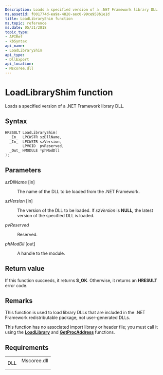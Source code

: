 ```yaml
---
Description: Loads a specified version of a .NET Framework library DLL.
ms.assetid: f001774d-ea9a-4820-aec0-99ce958b1e1d
title: LoadLibraryShim function
ms.topic: reference
ms.date: 05/31/2018
topic_type: 
- APIRef
- kbSyntax
api_name: 
- LoadLibraryShim
api_type: 
- DllExport
api_location: 
- Mscoree.dll
---
```


# LoadLibraryShim function

Loads a specified version of a .NET Framework library DLL.

## Syntax


```C++
HRESULT LoadLibraryShim(
  _In_  LPCWSTR szDllName,
  _In_  LPCWSTR szVersion,
        LPVOID  pvReserved,
  _Out_ HMODULE *phModDll
);
```



## Parameters

<dl> <dt>

*szDllName* \[in\]
</dt> <dd>

The name of the DLL to be loaded from the .NET Framework.

</dd> <dt>

*szVersion* \[in\]
</dt> <dd>

The version of the DLL to be loaded. If *szVersion* is **NULL**, the latest version of the specified DLL is loaded.

</dd> <dt>

*pvReserved* 
</dt> <dd>

Reserved.

</dd> <dt>

*phModDll* \[out\]
</dt> <dd>

A handle to the module.

</dd> </dl>

## Return value

If this function succeeds, it returns **S\_OK**. Otherwise, it returns an **HRESULT** error code.

## Remarks

This function is used to load library DLLs that are included in the .NET Framework redistributable package, not user-generated DLLs.

This function has no associated import library or header file; you must call it using the [**LoadLibrary**](https://msdn.microsoft.com/library/ms684175(v=VS.85).aspx) and [**GetProcAddress**](https://msdn.microsoft.com/library/ms683212(v=VS.85).aspx) functions.

## Requirements



|                |                                                                                        |
|----------------|----------------------------------------------------------------------------------------|
| DLL<br/> | <dl> <dt>Mscoree.dll</dt> </dl> |



 

 




